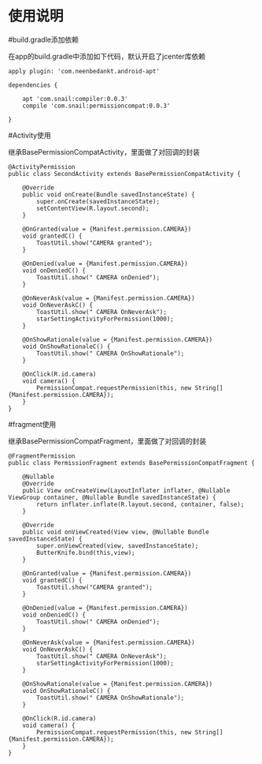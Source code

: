 # 使用说明

#build.gradle添加依赖

在app的build.gradle中添加如下代码，默认开启了jcenter库依赖


	apply plugin: 'com.neenbedankt.android-apt'

	dependencies {
	
	    apt 'com.snail:compiler:0.0.3'
	    compile 'com.snail:permissioncompat:0.0.3'
	
	}
	
#Activity使用

继承BasePermissionCompatActivity，里面做了对回调的封装

	
	@ActivityPermission
	public class SecondActivity extends BasePermissionCompatActivity {
	
	    @Override
	    public void onCreate(Bundle savedInstanceState) {
	        super.onCreate(savedInstanceState);
	        setContentView(R.layout.second);
	    }
	
	    @OnGranted(value = {Manifest.permission.CAMERA})
	    void grantedC() {
	        ToastUtil.show("CAMERA granted");
	    }
	
	    @OnDenied(value = {Manifest.permission.CAMERA})
	    void onDeniedC() {
	        ToastUtil.show(" CAMERA onDenied");
	    }
	
	    @OnNeverAsk(value = {Manifest.permission.CAMERA})
	    void OnNeverAskC() {
	        ToastUtil.show(" CAMERA OnNeverAsk");
	        starSettingActivityForPermission(1000);
	    }
	
	    @OnShowRationale(value = {Manifest.permission.CAMERA})
	    void OnShowRationaleC() {
	        ToastUtil.show(" CAMERA OnShowRationale");
	    }
	
	    @OnClick(R.id.camera)
	    void camera() {
	        PermissionCompat.requestPermission(this, new String[]{Manifest.permission.CAMERA});
	    }
	}
#fragment使用

继承BasePermissionCompatFragment，里面做了对回调的封装

	@FragmentPermission
	public class PermissionFragment extends BasePermissionCompatFragment {
	
	    @Nullable
	    @Override
	    public View onCreateView(LayoutInflater inflater, @Nullable ViewGroup container, @Nullable Bundle savedInstanceState) {
	        return inflater.inflate(R.layout.second, container, false);
	    }
	
	    @Override
	    public void onViewCreated(View view, @Nullable Bundle savedInstanceState) {
	        super.onViewCreated(view, savedInstanceState);
	        ButterKnife.bind(this,view);
	    }
	
	    @OnGranted(value = {Manifest.permission.CAMERA})
	    void grantedC() {
	        ToastUtil.show("CAMERA granted");
	    }
	
	    @OnDenied(value = {Manifest.permission.CAMERA})
	    void onDeniedC() {
	        ToastUtil.show(" CAMERA onDenied");
	    }
	
	    @OnNeverAsk(value = {Manifest.permission.CAMERA})
	    void OnNeverAskC() {
	        ToastUtil.show(" CAMERA OnNeverAsk");
	        starSettingActivityForPermission(1000);
	    }
	
	    @OnShowRationale(value = {Manifest.permission.CAMERA})
	    void OnShowRationaleC() {
	        ToastUtil.show(" CAMERA OnShowRationale");
	    }
	
	    @OnClick(R.id.camera)
	    void camera() {
	        PermissionCompat.requestPermission(this, new String[]{Manifest.permission.CAMERA});
	    }
	}	